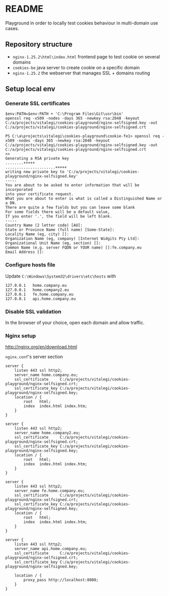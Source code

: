 # README

Playground in order to locally test cookies behaviour in multi-domain use cases.

## Repository structure

- `nginx-1.25.2\html\index.html` frontend page to test cookie on several domains
- `cookies-be` java server to create cookie on a specific domain
- `nginx-1.25.2` the webserver that manages SSL + domains routing 

## Setup local env

### Generate SSL certificates

```
$env:PATH=$env:PATH + 'C:\Program Files\Git\usr\bin'
openssl req -x509 -nodes -days 365 -newkey rsa:2048 -keyout C:/a/projects/vitalegi/cookies-playground/nginx-selfsigned.key -out C:/a/projects/vitalegi/cookies-playground/nginx-selfsigned.crt
```

```
PS C:\a\projects\vitalegi\cookies-playground\cookie-fe1> openssl req -x509 -nodes -days 365 -newkey rsa:2048 -keyout C:/a/projects/vitalegi/cookies-playground/nginx-selfsigned.key -out C:/a/projects/vitalegi/cookies-playground/nginx-selfsigned.crt
>>
Generating a RSA private key
........+++++
......................+++++
writing new private key to 'C:/a/projects/vitalegi/cookies-playground/nginx-selfsigned.key'
-----
You are about to be asked to enter information that will be incorporated
into your certificate request.
What you are about to enter is what is called a Distinguished Name or a DN.
There are quite a few fields but you can leave some blank
For some fields there will be a default value,
If you enter '.', the field will be left blank.
-----
Country Name (2 letter code) [AU]:
State or Province Name (full name) [Some-State]:
Locality Name (eg, city) []:
Organization Name (eg, company) [Internet Widgits Pty Ltd]:
Organizational Unit Name (eg, section) []:
Common Name (e.g. server FQDN or YOUR name) []:fe.company.eu
Email Address []:
```

### Configure hosts file

Update `C:\Windows\System32\drivers\etc\hosts` with

```
127.0.0.1	home.company.eu
127.0.0.1	home.company2.eu
127.0.0.1	fe.home.company.eu
127.0.0.1	api.home.company.eu
```

### Disable SSL validation

In the browser of your choice, open each domain and allow traffic.

### Nginx setup

<http://nginx.org/en/download.html>

`nginx.conf`'s server section
```
server {
    listen 443 ssl http2;
    server_name home.company.eu;
    ssl_certificate     C:/a/projects/vitalegi/cookies-playground/nginx-selfsigned.crt;
    ssl_certificate_key C:/a/projects/vitalegi/cookies-playground/nginx-selfsigned.key;
    location / {
        root   html;
        index  index.html index.htm;
    }
}

server {
    listen 443 ssl http2;
    server_name home.company2.eu;
    ssl_certificate     C:/a/projects/vitalegi/cookies-playground/nginx-selfsigned.crt;
    ssl_certificate_key C:/a/projects/vitalegi/cookies-playground/nginx-selfsigned.key;
    location / {
        root   html;
        index  index.html index.htm;
    }
}

server {
    listen 443 ssl http2;
    server_name fe.home.company.eu;
    ssl_certificate     C:/a/projects/vitalegi/cookies-playground/nginx-selfsigned.crt;
    ssl_certificate_key C:/a/projects/vitalegi/cookies-playground/nginx-selfsigned.key;
    location / {
        root   html;
        index  index.html index.htm;
    }
}

server {
    listen 443 ssl http2;
    server_name api.home.company.eu;
    ssl_certificate     C:/a/projects/vitalegi/cookies-playground/nginx-selfsigned.crt;
    ssl_certificate_key C:/a/projects/vitalegi/cookies-playground/nginx-selfsigned.key;

    location / {
        proxy_pass http://localhost:8080;
    }
}
```

